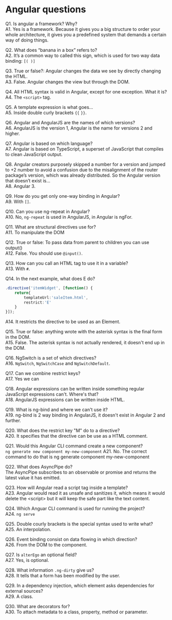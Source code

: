 # Angular questions

Q1. Is angular a framework? Why? <br>
A1. Yes is a framework. Because it gives you a big structure to order your whole architecture, it gives you a predefined system that demands a certain way of doing things.

Q2. What does “banana in a box” refers to? <br>
A2. It’s a common way to called this sign, which is used for two way data binding: `[( )]`

Q3. True or false?: Angular changes the data we see by directly changing the HTML.<br>
A3. False. Angular changes the view but through the DOM.

Q4. All HTML syntax is valid in Angular, except for one exception. What it is? <br>
A4. The `<script>` tag.

Q5. A template expression is what goes…<br>
A5. Inside double curly brackets `{{` `}}`.

Q6. Angular and AngularJS are the names of which versions?<br>
A6. AngularJS is the version 1, Angular is the name for versions 2 and higher.

Q7. Angular is based on which language?<br>
A7. Angular is based on TypeScript, a superset of JavaScript that compiles to clean JavaScript output.

Q8. Angular creators purposely skipped a number for a version and jumped to +2 number to avoid a confusion due to the misalignment of the router package’s version, which was already distributed. So the Angular version that doesn’t exist is...<br>
A8. Angular 3.

Q9. How do you get only one-way binding in Angular?<br>
A9. With `[]`.

Q10. Can you use ng-repeat in Angular?<br>
A10. No, `ng-repeat` is used in AngularJS, in Angular is ngFor.

Q11. What are structural directives use for?<br>
A11. To manipulate the DOM

Q12. True or false: To pass data from parent to children you can use output()<br>
A12. False. You should use `@input()`.

Q13. How can you call an HTML tag to use it in a variable?<br>
A13. With `#`.

Q14. In the next example, what does E do?<br>

```Typescript
.directive('itemWidget', [function() {
	return{
		templateUrl:'saleItem.html',
		restrict:'E'
	}
}]);
```

A14. It restricts the directive to be used as an Element.

Q15. True or false: anything wrote with the asterisk syntax is the final form in the DOM.<br>
A15. False. The asterisk syntax is not actually rendered, it doesn't end up in the DOM.

Q16. NgSwitch is a set of which directives?<br>
A16. `NgSwitch`, `NgSwitchCase` and `NgSwitchDefault`.

Q17. Can we combine restrict keys?<br>
A17. Yes we can

Q18. Angular expressions can be written inside something regular JavaScript expressions can't. Where's that?<br>
A18. AngularJS expressions can be written inside HTML.

Q19. What is ng-bind and where we can't use it?<br>
A19. ng-bind is 2 way binding in AngularJS, it doesn't exist in Angular 2 and further.

Q20. What does the restrict key "M" do to a directive?<br>
A20. It specifies that the directive can be use as a HTML comment.

Q21. Would this Angular CLI command create a new component?<br>
`ng generate new component my-new-component`
A21. No. The correct command to do that is ng generate component my-new-component

Q22. What does AsyncPipe do?<br>
The AsyncPipe subscribes to an observable or promise and returns the latest value it has emitted.

Q23. How will Angular read a script tag inside a template?<br>
A23. Angular would read it as unsafe and sanitizes it, which means it would delete the &lt;script> but it will keep the safe part like the text content.

Q24. Which Anguar CLI command is used for running the project?<br>
A24. `ng serve`

Q25. Double courly brackets is the special syntax used to write what?<br>
A25. An interpolation.

Q26. Event binding consist on data flowing in which direction?<br>
A26. From the DOM to the component.

Q27. Is `alterEgo` an optional field?<br>
A27. Yes, is optional.

Q28. What information `.ng-dirty` give us?<br>
A28. It tells that a form has been modified by the user.

Q29. In a dependency injection, which element asks dependencies for external sources?<br>
A29. A class.

Q30. What are decorators for?<br>
A30. To attach metadata to a class, property, method or parameter.
